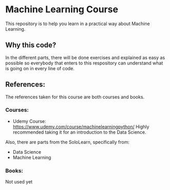 # Machine Learning Course
This repository is to help you learn in a practical way about Machine Learning.

## Why this code?
In the different parts, there will be done exercises and explained as easy as possible so everybody that enters to this respository can understand what is going on in every line of code.

## References:
The references taken for this course are both courses and books.

### Courses:
- Udemy Course: https://www.udemy.com/course/machinelearningpython/
Highly recommended taking it for an introduction to the Data Science.

Also, there are parts from the SoloLearn, specifically from:
- Data Science
- Machine Learning

### Books:
Not used yet

